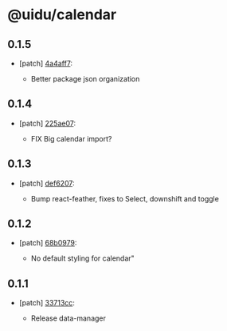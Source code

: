 # @uidu/calendar

## 0.1.5
- [patch] [4a4aff7](https://github.org/uidu-org/guidu/commits/4a4aff7):

  - Better package json organization

## 0.1.4
- [patch] [225ae07](https://github.org/uidu-org/guidu/commits/225ae07):

  - FIX Big calendar import?

## 0.1.3
- [patch] [def6207](https://github.org/uidu-org/guidu/commits/def6207):

  - Bump react-feather, fixes to Select, downshift and toggle

## 0.1.2
- [patch] [68b0979](https://github.org/uidu-org/guidu/commits/68b0979):

  - No default styling for calendar"

## 0.1.1
- [patch] [33713cc](https://github.org/uidu-org/guidu/commits/33713cc):

  - Release data-manager
